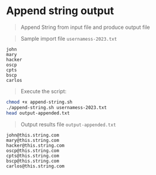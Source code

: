 # Append string output  

>Append String from input file and produce output file

>Sample import file `usernamess-2023.txt`

```
john
mary
hacker
oscp
cpts
bscp
carlos
```

>Execute the script:

```bash
chmod +x append-string.sh
./append-string.sh usernamess-2023.txt
head output-appended.txt
```

>Output results file `output-appended.txt`

```
john@this.string.com
mary@this.string.com
hacker@this.string.com
oscp@this.string.com
cpts@this.string.com
bscp@this.string.com
carlos@this.string.com
```
